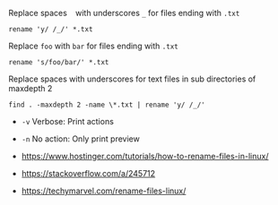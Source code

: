 Replace spaces ` ` with underscores `_` for files ending with `.txt`
```
rename 'y/ /_/' *.txt
```

Replace `foo` with `bar` for files ending with `.txt`
```
rename 's/foo/bar/' *.txt
```

Replace spaces with underscores for text files in sub directories of maxdepth 2

```
find . -maxdepth 2 -name \*.txt | rename 'y/ /_/'
```

- `-v` Verbose: Print actions
- `-n` No action: Only print preview

- https://www.hostinger.com/tutorials/how-to-rename-files-in-linux/
- https://stackoverflow.com/a/245712
- https://techymarvel.com/rename-files-linux/
